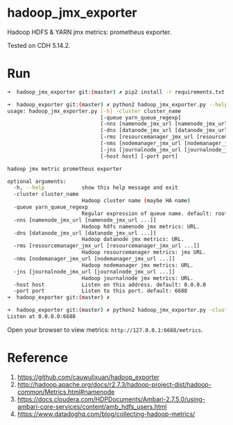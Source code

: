 # hadoop_jmx_exporter

Hadoop HDFS & YARN jmx metrics: prometheus exporter.

Tested on CDH 5.14.2.

# Run

``` bash
➜  hadoop_jmx_exporter git:(master) ✗ pip2 install -r requirements.txt

➜  hadoop_exporter git:(master) ✗ python2 hadoop_jmx_exporter.py --help
usage: hadoop_jmx_exporter.py [-h] -cluster cluster_name
                              [-queue yarn_queue_regexp]
                              [-nns [namenode_jmx_url [namenode_jmx_url ...]]]
                              [-dns [datanode_jmx_url [datanode_jmx_url ...]]]
                              [-rms [resourcemanager_jmx_url [resourcemanager_jmx_url ...]]]
                              [-nms [nodemanager_jmx_url [nodemanager_jmx_url ...]]]
                              [-jns [journalnode_jmx_url [journalnode_jmx_url ...]]]
                              [-host host] [-port port]

hadoop jmx metric prometheus exporter

optional arguments:
  -h, --help            show this help message and exit
  -cluster cluster_name
                        Hadoop cluster name (maybe HA name)
  -queue yarn_queue_regexp
                        Regular expression of queue name. default: root.*
  -nns [namenode_jmx_url [namenode_jmx_url ...]]
                        Hadoop hdfs namenode jmx metrics: URL.
  -dns [datanode_jmx_url [datanode_jmx_url ...]]
                        Hadoop datanode jmx metrics: URL.
  -rms [resourcemanager_jmx_url [resourcemanager_jmx_url ...]]
                        Hadoop resourcemanager metrics: jmx URL.
  -nms [nodemanager_jmx_url [nodemanager_jmx_url ...]]
                        Hadoop nodemanager jmx metrics: URL.
  -jns [journalnode_jmx_url [journalnode_jmx_url ...]]
                        Hadoop journalnode jmx metrics: URL.
  -host host            Listen on this address. default: 0.0.0.0
  -port port            Listen to this port. default: 6688
➜  hadoop_exporter git:(master) ✗

➜  hadoop_exporter git:(master) ✗ python2 hadoop_jmx_exporter.py -cluster yh-cdh -nns http://10.193.40.10:50070/jmx http://10.193.40.3:50070/jmx -dns http://10.193.40.9:50075/jmx  http://10.193.40.3:50075/jmx http://10.193.40.10:50075/jmx -rms http://yh-shhd-cdh04:8088/jmx http://yh-shhd-cdh01:8088/jmx -nms http://yh-shhd-cdh04:8042/jmx http://yh-shhd-cdh05:8042/jmx
Listen at 0.0.0.0:6688
```

Open your browser to view metrics: `http://127.0.0.1:6688/metrics`.

# Reference

1. https://github.com/cauwulixuan/hadoop_exporter
2. http://hadoop.apache.org/docs/r2.7.3/hadoop-project-dist/hadoop-common/Metrics.html#namenode
3. https://docs.cloudera.com/HDPDocuments/Ambari-2.7.5.0/using-ambari-core-services/content/amb_hdfs_users.html
4. https://www.datadoghq.com/blog/collecting-hadoop-metrics/
